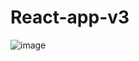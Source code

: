 # React-app-v3

![image](https://github.com/NazaNEYn/React-app-v3/assets/68081983/aed75e28-b193-4a85-b29a-213a33a50361)

